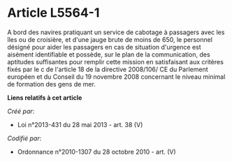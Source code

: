 # Article L5564-1

A bord des navires pratiquant un service de cabotage à passagers avec les îles ou de croisière, et d'une jauge brute de moins
de 650, le personnel désigné pour aider les passagers en cas de situation d'urgence est aisément identifiable et possède, sur
le plan de la communication, des aptitudes suffisantes pour remplir cette mission en satisfaisant aux critères fixés par le c
de l'article 18 de la directive 2008/106/ CE du Parlement européen et du Conseil du 19 novembre 2008 concernant le niveau
minimal de formation des gens de mer.

**Liens relatifs à cet article**

_Créé par_:

  - Loi n°2013-431 du 28 mai 2013 - art. 38 (V)

_Codifié par_:

  - Ordonnance n°2010-1307 du 28 octobre 2010 - art. (V)
